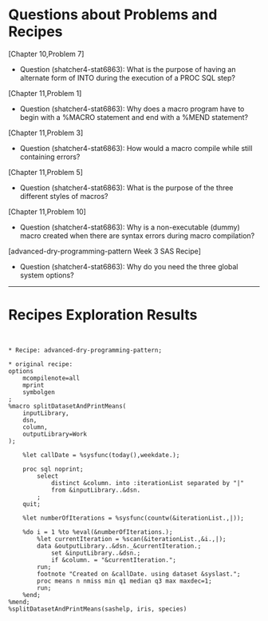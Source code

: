 
# Questions about Problems and Recipes



[Chapter 10,Problem 7]
* Question (shatcher4-stat6863): What is the purpose of having an alternate form of INTO during the execution of a PROC SQL step?



[Chapter 11,Problem 1]
* Question (shatcher4-stat6863): Why does a macro program have to begin with a %MACRO statement and end with a %MEND statement?



[Chapter 11,Problem 3]
* Question (shatcher4-stat6863): How would a macro compile while still containing errors?



[Chapter 11,Problem 5]
* Question (shatcher4-stat6863): What is the purpose of the three different styles of macros?



[Chapter 11,Problem 10]
* Question (shatcher4-stat6863): Why is a non-executable (dummy) macro created when there are syntax errors during macro compilation?



[advanced-dry-programming-pattern Week 3 SAS Recipe]
* Question (shatcher4-stat6863): Why do you need the three global system options?



***



# Recipes Exploration Results



```


* Recipe: advanced-dry-programming-pattern;

* original recipe:
options
    mcompilenote=all
    mprint
    symbolgen
;
%macro splitDatasetAndPrintMeans(
    inputLibrary,
    dsn,
    column,
    outputLibrary=Work
);

    %let callDate = %sysfunc(today(),weekdate.);

    proc sql noprint;
        select
            distinct &column. into :iterationList separated by "|"
            from &inputLibrary..&dsn.
        ;
    quit;

    %let numberOfIterations = %sysfunc(countw(&iterationList.,|));

    %do i = 1 %to %eval(&numberOfIterations.);
        %let currentIteration = %scan(&iterationList.,&i.,|);
        data &outputLibrary..&dsn._&currentIteration.;
            set &inputLibrary..&dsn.;
            if &column. = "&currentIteration.";
        run;
        footnote "Created on &callDate. using dataset &syslast.";
        proc means n nmiss min q1 median q3 max maxdec=1;
        run;
    %end;
%mend;
%splitDatasetAndPrintMeans(sashelp, iris, species)



```
